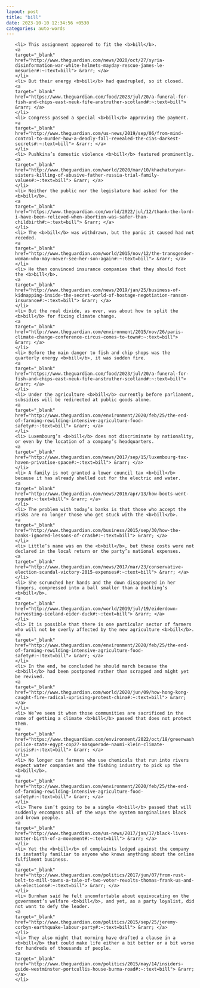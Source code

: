 ```yaml
---
layout: post
title: "bill"
date: 2023-10-10 12:34:56 +0530
categories: auto-words
---
```

<ol>

    <li> This assignment appeared to fit the <b>bill</b>.
    <a 
    target="_blank" 
    href="http://www.theguardian.com/news/2020/oct/27/syria-disinformation-war-white-helmets-mayday-rescue-james-le-mesurier#:~:text=bill"> &rarr; </a>
    </li>
    <li> But their energy <b>bill</b> had quadrupled, so it closed.
    <a 
    target="_blank" 
    href="https://www.theguardian.com/food/2023/jul/20/a-funeral-for-fish-and-chips-east-neuk-fife-anstruther-scotland#:~:text=bill"> &rarr; </a>
    </li>
    <li> Congress passed a special <b>bill</b> approving the payment.
    <a 
    target="_blank" 
    href="http://www.theguardian.com/us-news/2019/sep/06/from-mind-control-to-murder-how-a-deadly-fall-revealed-the-cias-darkest-secrets#:~:text=bill"> &rarr; </a>
    </li>
    <li> Pushkina’s domestic violence <b>bill</b> featured prominently.
    <a 
    target="_blank" 
    href="http://www.theguardian.com/world/2020/mar/10/khachaturyan-sisters-killing-of-abusive-father-russia-trial-family-values#:~:text=bill"> &rarr; </a>
    </li>
    <li> Neither the public nor the legislature had asked for the <b>bill</b>.
    <a 
    target="_blank" 
    href="https://www.theguardian.com/world/2022/jul/12/thank-the-lord-i-have-been-relieved-when-abortion-was-safer-than-childbirth#:~:text=bill"> &rarr; </a>
    </li>
    <li> The <b>bill</b> was withdrawn, but the panic it caused had not receded.
    <a 
    target="_blank" 
    href="http://www.theguardian.com/world/2015/nov/12/the-transgender-woman-who-may-never-see-her-son-again#:~:text=bill"> &rarr; </a>
    </li>
    <li> He then convinced insurance companies that they should foot the <b>bill</b>.
    <a 
    target="_blank" 
    href="http://www.theguardian.com/news/2019/jan/25/business-of-kidnapping-inside-the-secret-world-of-hostage-negotiation-ransom-insurance#:~:text=bill"> &rarr; </a>
    </li>
    <li> But the real divide, as ever, was about how to split the <b>bill</b> for fixing climate change.
    <a 
    target="_blank" 
    href="http://www.theguardian.com/environment/2015/nov/26/paris-climate-change-conference-circus-comes-to-town#:~:text=bill"> &rarr; </a>
    </li>
    <li> Before the main danger to fish and chip shops was the quarterly energy <b>bill</b>, it was sudden fire.
    <a 
    target="_blank" 
    href="https://www.theguardian.com/food/2023/jul/20/a-funeral-for-fish-and-chips-east-neuk-fife-anstruther-scotland#:~:text=bill"> &rarr; </a>
    </li>
    <li> Under the agriculture <b>bill</b> currently before parliament, subsidies will be redirected at public goods alone.
    <a 
    target="_blank" 
    href="http://www.theguardian.com/environment/2020/feb/25/the-end-of-farming-rewilding-intensive-agriculture-food-safety#:~:text=bill"> &rarr; </a>
    </li>
    <li> Luxembourg’s <b>bill</b> does not discriminate by nationality, or even by the location of a company’s headquarters.
    <a 
    target="_blank" 
    href="http://www.theguardian.com/news/2017/sep/15/luxembourg-tax-haven-privatise-space#:~:text=bill"> &rarr; </a>
    </li>
    <li> A family is not granted a lower council tax <b>bill</b> because it has already shelled out for the electric and water.
    <a 
    target="_blank" 
    href="http://www.theguardian.com/news/2016/apr/13/how-boots-went-rogue#:~:text=bill"> &rarr; </a>
    </li>
    <li> The problem with today’s banks is that those who accept the risks are no longer those who get stuck with the <b>bill</b>.
    <a 
    target="_blank" 
    href="http://www.theguardian.com/business/2015/sep/30/how-the-banks-ignored-lessons-of-crash#:~:text=bill"> &rarr; </a>
    </li>
    <li> Little’s name was on the <b>bill</b>, but these costs were not declared in the local return or the party’s national expenses.
    <a 
    target="_blank" 
    href="http://www.theguardian.com/news/2017/mar/23/conservative-election-scandal-victory-2015-expenses#:~:text=bill"> &rarr; </a>
    </li>
    <li> She scrunched her hands and the down disappeared in her fingers, compressed into a ball smaller than a duckling’s <b>bill</b>.
    <a 
    target="_blank" 
    href="http://www.theguardian.com/world/2019/jul/19/eiderdown-harvesting-iceland-eider-duck#:~:text=bill"> &rarr; </a>
    </li>
    <li> It is possible that there is one particular sector of farmers who will not be overly affected by the new agriculture <b>bill</b>.
    <a 
    target="_blank" 
    href="http://www.theguardian.com/environment/2020/feb/25/the-end-of-farming-rewilding-intensive-agriculture-food-safety#:~:text=bill"> &rarr; </a>
    </li>
    <li> In the end, he concluded he should march because the <b>bill</b> had been postponed rather than scrapped and might yet be revived.
    <a 
    target="_blank" 
    href="http://www.theguardian.com/world/2020/jun/09/how-hong-kong-caught-fire-radical-uprising-protest-china#:~:text=bill"> &rarr; </a>
    </li>
    <li> We’ve seen it when those communities are sacrificed in the name of getting a climate <b>bill</b> passed that does not protect them.
    <a 
    target="_blank" 
    href="https://www.theguardian.com/environment/2022/oct/18/greenwashing-police-state-egypt-cop27-masquerade-naomi-klein-climate-crisis#:~:text=bill"> &rarr; </a>
    </li>
    <li> No longer can farmers who use chemicals that run into rivers expect water companies and the fishing industry to pick up the <b>bill</b>.
    <a 
    target="_blank" 
    href="http://www.theguardian.com/environment/2020/feb/25/the-end-of-farming-rewilding-intensive-agriculture-food-safety#:~:text=bill"> &rarr; </a>
    </li>
    <li> There isn’t going to be a single <b>bill</b> passed that will suddenly encompass all of the ways the system marginalises black and brown people.
    <a 
    target="_blank" 
    href="http://www.theguardian.com/us-news/2017/jan/17/black-lives-matter-birth-of-a-movement#:~:text=bill"> &rarr; </a>
    </li>
    <li> Yet the <b>bill</b> of complaints lodged against the company is instantly familiar to anyone who knows anything about the online fulfilment business.
    <a 
    target="_blank" 
    href="http://www.theguardian.com/politics/2017/jun/07/from-rust-belt-to-mill-towns-a-tale-of-two-voter-revolts-thomas-frank-us-and-uk-elections#:~:text=bill"> &rarr; </a>
    </li>
    <li> Burnham said he felt uncomfortable about equivocating on the government’s welfare <b>bill</b>, and yet, as a party loyalist, did not want to defy the leader.
    <a 
    target="_blank" 
    href="http://www.theguardian.com/politics/2015/sep/25/jeremy-corbyn-earthquake-labour-party#:~:text=bill"> &rarr; </a>
    </li>
    <li> They also might that morning have drafted a clause in a <b>bill</b> that could make life either a bit better or a bit worse for hundreds of thousands of people.
    <a 
    target="_blank" 
    href="http://www.theguardian.com/politics/2015/may/14/insiders-guide-westminster-portcullis-house-burma-road#:~:text=bill"> &rarr; </a>
    </li>